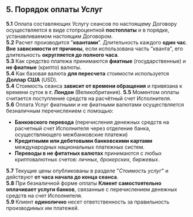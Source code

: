 ## 5. Порядок оплаты Услуг
**5.1** Оплата составляющих Услугу сеансов по настоящему Договору осуществляется в виде стопроцентной **постоплаты** и в порядке, устанавливаемом настоящим Договором.  
**5.2** Расчет производится "**квантами**". Длительность каждого **один час**. **Вне зависимости от причины**, если использована часть "кванта", его длительность **округляется до полного часа**.  
**5.3** Как средство платежа принимаются **фиатные** (государственные) и **не фиатные** (крипто) валюты.  
**5.4** Как базовая валюта **для пересчета** стоимости используется **Доллар США** (USD).  
**5.4** Стоимость сеанса **зависит от времени обращения** и привязана к времени суток в **г. Лондон** (Великобритания). 
**5.5** Моментом оплаты считается поступление средств на расчётный счет Исполнителя.  
**5.6** Оплата Услуг фиатными и не фиатными валютами осуществляется безналичным перечислением с помощью:
- **Банковского перевода** (перечисления денежных средств на расчетный счет Исполнителя через отделение банка, осуществляющего межбанковские платежи)
- **Кредитными или дебетовыми банковскими картами** международных национальных платежных систем.
- **Переводы в не фитатных валютах** принимаются с любых криптовалютных счетов: *личных, брокерских, биржевых*.
  
**5.7** Текущие цены опубликованы в разделе "*Стоимость услуг*" и действуют **от часа начала до конца сеанса**.  
**5.8** При безналичной форме оплаты **Клиент самостоятельно оплачивает услуги банков**, связанные с перечислением денежных средств на счет Исполнителя.  
**5.9** Клиент **единолично** несет ответственность за правильность производимых им платежей.
